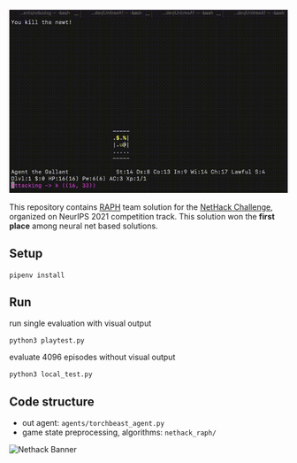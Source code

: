 <p align="center">
  <img src="gif/nethack_eval.gif" />
</p>

This repository contains [RAPH](https://www.aicrowd.com/challenges/neurips-2021-the-nethack-challenge/teams/raph) team solution for the [NetHack Challenge](https://nethackchallenge.com/), organized on NeurIPS 2021 competition track. This solution won the **first place** among neural net based solutions.

## Setup
```
pipenv install
```

## Run

run single evaluation with visual output
```
python3 playtest.py
```

evaluate 4096 episodes without visual output
```
python3 local_test.py
```

## Code structure

- out agent: ```agents/torchbeast_agent.py```  
- game state preprocessing, algorithms: ```nethack_raph/``` 

![Nethack Banner](https://aicrowd-production.s3.eu-central-1.amazonaws.com/misc/neurips-2021-nethack-challenge-media/nethack_final_link+preview_starter_kit.jpg)
